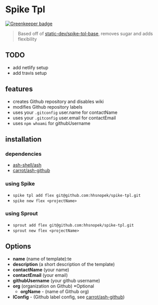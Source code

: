 # Spike Tpl

[![Greenkeeper badge](https://badges.greenkeeper.io/hhsnopek/spike-tpl.svg)](https://greenkeeper.io/)
> Based off of [static-dev/spike-tpl-base], removes sugar and adds flexibility

## TODO
- add netlify setup
- add travis setup

## features
- creates Github repository and disables wiki
- modifies Github repository labels
- uses your `.gitconfig` user.name for contactName
- uses your `.gitconfig` user.email for contactEmail
- uses `npm whoami` for githubUsername

## installation
### dependencies
- [ash-shell/ash]
- [carrot/ash-github]

### using Spike
- `spike tpl add flex git@github.com:hhsnopek/spike-tpl.git`
- `spike new flex <projectName>`

### using Sprout
- `sprout add flex git@github.com:hhsnopek/spike-tpl.git`
- `sprout new flex <projectName>`

## Options
- **name** (name of template):te
- **description** (a short description of the template)
- **contactName** (your name)
- **contactEmail** (your email)
- **githubUsername** (your github username)
- **org** (organization on Github) *Optional
  - **orgName** - (name of Github org)
- **lConfig** - (Github label config, see [carrot/ash-github])

[static-dev/spike-tpl-base]: //github.com/static-dev/spike-tpl-base
[ash-shell/ash]: //github.com/ash-shell/ash
[carrot/ash-github]: //github.com/carrot/ash-github
